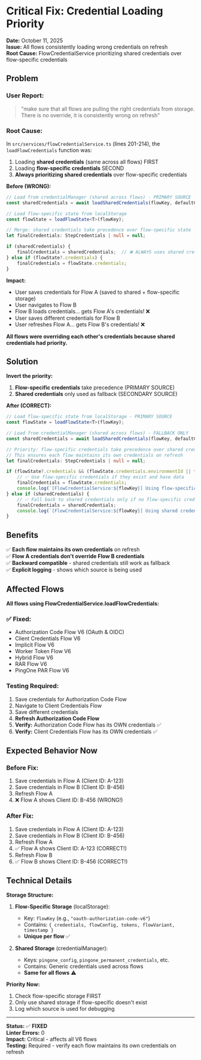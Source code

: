 # Critical Fix: Credential Loading Priority

**Date:** October 11, 2025  
**Issue:** All flows consistently loading wrong credentials on refresh  
**Root Cause:** FlowCredentialService prioritizing shared credentials over flow-specific credentials

## Problem

### User Report:
> "make sure that all flows are pulling the right credentials from storage. There is no override, it is consistently wrong on refresh"

### Root Cause:

In `src/services/flowCredentialService.ts` (lines 201-214), the `loadFlowCredentials` function was:

1. Loading **shared credentials** (same across all flows) FIRST
2. Loading **flow-specific credentials** SECOND
3. **Always prioritizing shared credentials** over flow-specific credentials

**Before (WRONG):**
```typescript
// Load from credentialManager (shared across flows) - PRIMARY SOURCE
const sharedCredentials = await loadSharedCredentials(flowKey, defaultCredentials);

// Load flow-specific state from localStorage
const flowState = loadFlowState<T>(flowKey);

// Merge: shared credentials take precedence over flow-specific state
let finalCredentials: StepCredentials | null = null;

if (sharedCredentials) {
    finalCredentials = sharedCredentials;  // ❌ ALWAYS uses shared credentials
} else if (flowState?.credentials) {
    finalCredentials = flowState.credentials;
}
```

**Impact:**
- User saves credentials for Flow A (saved to shared + flow-specific storage)
- User navigates to Flow B
- Flow B loads credentials... gets Flow A's credentials! ❌
- User saves different credentials for Flow B
- User refreshes Flow A... gets Flow B's credentials! ❌

**All flows were overriding each other's credentials because shared credentials had priority.**

## Solution

**Invert the priority:**
1. **Flow-specific credentials** take precedence (PRIMARY SOURCE)
2. **Shared credentials** only used as fallback (SECONDARY SOURCE)

**After (CORRECT):**
```typescript
// Load flow-specific state from localStorage - PRIMARY SOURCE
const flowState = loadFlowState<T>(flowKey);

// Load from credentialManager (shared across flows) - FALLBACK ONLY
const sharedCredentials = await loadSharedCredentials(flowKey, defaultCredentials);

// Priority: flow-specific credentials take precedence over shared credentials
// This ensures each flow maintains its own credentials on refresh
let finalCredentials: StepCredentials | null = null;

if (flowState?.credentials && (flowState.credentials.environmentId || flowState.credentials.clientId)) {
    // ✅ Use flow-specific credentials if they exist and have data
    finalCredentials = flowState.credentials;
    console.log(`[FlowCredentialService:${flowKey}] Using flow-specific credentials from localStorage`);
} else if (sharedCredentials) {
    // ✅ Fall back to shared credentials only if no flow-specific credentials exist
    finalCredentials = sharedCredentials;
    console.log(`[FlowCredentialService:${flowKey}] Using shared credentials (no flow-specific credentials found)`);
}
```

## Benefits

✅ **Each flow maintains its own credentials** on refresh  
✅ **Flow A credentials don't override Flow B credentials**  
✅ **Backward compatible** - shared credentials still work as fallback  
✅ **Explicit logging** - shows which source is being used  

## Affected Flows

**All flows using FlowCredentialService.loadFlowCredentials:**

### ✅ Fixed:
- Authorization Code Flow V6 (OAuth & OIDC)
- Client Credentials Flow V6
- Implicit Flow V6
- Worker Token Flow V6
- Hybrid Flow V6
- RAR Flow V6
- PingOne PAR Flow V6

### Testing Required:
1. Save credentials for Authorization Code Flow
2. Navigate to Client Credentials Flow
3. Save different credentials
4. **Refresh Authorization Code Flow**
5. **Verify:** Authorization Code Flow has its OWN credentials ✅
6. **Verify:** Client Credentials Flow has its OWN credentials ✅

## Expected Behavior Now

### Before Fix:
1. Save credentials in Flow A (Client ID: A-123)
2. Save credentials in Flow B (Client ID: B-456)
3. Refresh Flow A
4. ❌ Flow A shows Client ID: B-456 (WRONG!)

### After Fix:
1. Save credentials in Flow A (Client ID: A-123)
2. Save credentials in Flow B (Client ID: B-456)
3. Refresh Flow A
4. ✅ Flow A shows Client ID: A-123 (CORRECT!)
5. Refresh Flow B
6. ✅ Flow B shows Client ID: B-456 (CORRECT!)

## Technical Details

**Storage Structure:**

1. **Flow-Specific Storage** (localStorage):
   - Key: `flowKey` (e.g., `"oauth-authorization-code-v6"`)
   - Contains: `{ credentials, flowConfig, tokens, flowVariant, timestamp }`
   - **Unique per flow** ✅

2. **Shared Storage** (credentialManager):
   - Keys: `pingone_config`, `pingone_permanent_credentials`, etc.
   - Contains: Generic credentials used across flows
   - **Same for all flows** ⚠️

**Priority Now:**
1. Check flow-specific storage FIRST
2. Only use shared storage if flow-specific doesn't exist
3. Log which source is used for debugging

---

**Status:** ✅ **FIXED**  
**Linter Errors:** 0  
**Impact:** Critical - affects all V6 flows  
**Testing:** Required - verify each flow maintains its own credentials on refresh


